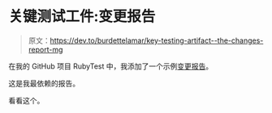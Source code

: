 # 关键测试工件:变更报告

> 原文：<https://dev.to/burdettelamar/key-testing-artifact--the-changes-report-mg>

在我的 GitHub 项目 RubyTest 中，我添加了一个示例[变更报告](https://github.com/BurdetteLamar/RubyTest/blob/master/examples/changes_report/ChangesReport.md#changes-report)。

这是我最依赖的报告。

看看这个。